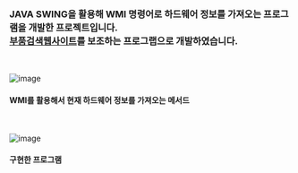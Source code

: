 <h3>JAVA SWING을 활용해 WMI 명령어로 하드웨어 정보를 가져오는 프로그램을 개발한 프로젝트입니다. <br>
<a href="https://github.com/FireChicks/PAB">부품검색웹사이트</a>를 보조하는 프로그랩으로 개발하였습니다.</h3> <br>

![image](https://github.com/FireChicks/JHardwareCheck/assets/113798364/d9268e2e-b537-437c-83b1-5a1977db1d3d)

<h4>WMI를 활용해서 현재 하드웨어 정보를 가져오는 메서드</h4>
<br>

![image](https://github.com/FireChicks/JHardwareCheck/assets/113798364/eec7ef4a-e286-4dc0-a9a1-0db60cf3218f)
<h4>구현한 프로그램</h4>
